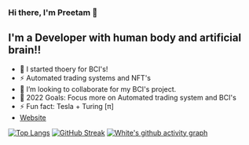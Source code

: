 ### Hi there, I'm Preetam  👋



## I'm a  Developer with human body and artificial brain!!

- 🔭 I started thoery for BCI's!
- ⚡ Automated trading systems and NFT's
- 👯 I’m looking to collaborate for my BCI's project.
- 🥅 2022 Goals: Focus more on Automated trading system and BCI's
- ⚡ Fun fact:  Tesla + Turing [π] 
- [Website](https://white7.netlify.app/home)




[![Top Langs](https://github-readme-stats.vercel.app/api/top-langs/?username=white07S&layout=compact&langs_count=8)](https://github.com/white07S/github-readme-stats)
[![GitHub Streak](https://github-readme-streak-stats.herokuapp.com?user=white07S&theme=dark&hide_border=true&date_format=M%20j%5B%2C%20Y%5D)](https://git.io/streak-stats)
[![White's github activity graph](https://activity-graph.herokuapp.com/graph?username=white07S&theme=dracula)](https://github.com/white07S/github-readme-activity-graph)
